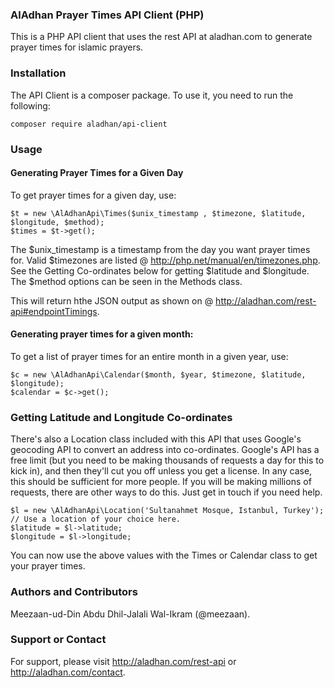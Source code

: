 ### AlAdhan Prayer Times API Client (PHP)
This is a PHP API client that uses the rest API at aladhan.com to generate prayer times for islamic prayers.

### Installation
The API Client is a composer package. To use it, you need to run the following:
```
composer require aladhan/api-client
```

### Usage

#### Generating Prayer Times for a Given Day
To get prayer times for a given day, use:
```
$t = new \AlAdhanApi\Times($unix_timestamp , $timezone, $latitude, $longitude, $method);
$times = $t->get();
```
The $unix_timestamp is a timestamp from the day you want prayer times for. Valid $timezones are listed @ http://php.net/manual/en/timezones.php. See the Getting Co-ordinates below for getting $latitude and $longitude. The $method options can be seen in the Methods class.

This will return hthe JSON output as shown on @ http://aladhan.com/rest-api#endpointTimings.

#### Generating prayer times for a given month:
To get a list of prayer times for an entire month in a given year, use:
```
$c = new \AlAdhanApi\Calendar($month, $year, $timezone, $latitude, $longitude);
$calendar = $c->get();
```

### Getting Latitude and Longitude Co-ordinates
There's also a Location class included with this API that uses Google's geocoding API to convert an address into co-ordinates. Google's API has a free limit (but you need to be making thousands of requests a day for this to kick in), and then they'll cut you off unless you get a license. In any case, this should be sufficient for more people. If you will be making millions of requests, there are other ways to do this. Just get in touch if you need help.

```
$l = new \AlAdhanApi\Location('Sultanahmet Mosque, Istanbul, Turkey'); // Use a location of your choice here.
$latitude = $l->latitude;
$longitude = $l->longitude;
```
You can now use the above values with the Times or Calendar class to get your prayer times.

### Authors and Contributors
Meezaan-ud-Din Abdu Dhil-Jalali Wal-Ikram (@meezaan).

### Support or Contact
For support, please visit http://aladhan.com/rest-api or http://aladhan.com/contact.
